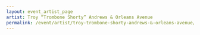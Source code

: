 ```yaml
---
layout: event_artist_page
artist: Troy “Trombone Shorty” Andrews & Orleans Avenue
permalink: /event/artist/troy-trombone-shorty-andrews-&-orleans-avenue/
---
```



